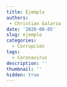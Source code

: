 ```yaml
---
title: Ejemplo
authors: 
 - Christian Galarza
date: '2020-08-05'
slug: ejemplo
categories:
  - Corrupción
tags:
  - Coronavirus
description: ''
thumbnail: ''
hidden: true
---
```

